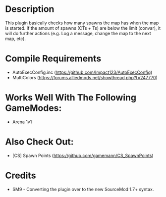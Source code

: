 # Description
This plugin basically checks how many spawns the map has when the map is started. If the amount of spawns (CTs + Ts) are below the limit (convar), it will do further actions (e.g. Log a message, change the map to the next map, etc).

# Compile Requirements
* AutoExecConfig.inc (https://github.com/Impact123/AutoExecConfig)
* MultiColors (https://forums.alliedmods.net/showthread.php?t=247770)

# Works Well With The Following GameModes:
* Arena 1v1

# Also Check Out:
* [CS] Spawn Points (https://github.com/gamemann/CS_SpawnPoints)

# Credits
* SM9 - Converting the plugin over to the new SourceMod 1.7+ syntax.
